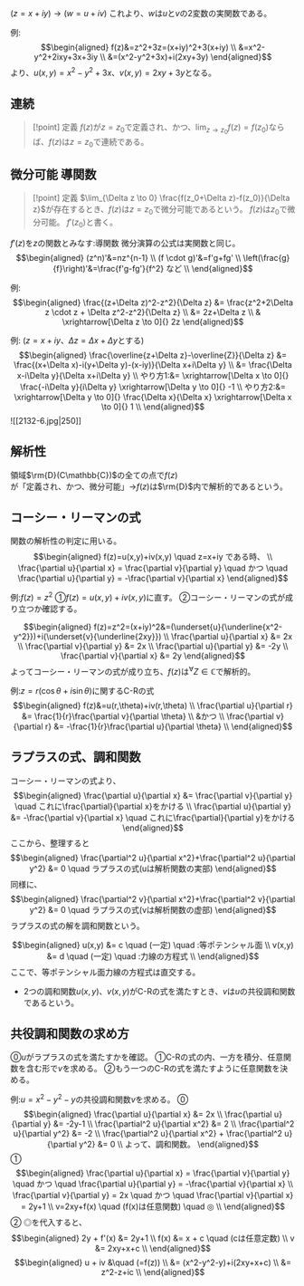 $(z=x+iy) \rightarrow (w=u+iv)$
これより、$w$は$u$と$v$の$2$変数の実関数である。

例:
$$\begin{aligned}
f(z)&=z^2+3z=(x+iy)^2+3(x+iy) \\
&=x^2-y^2+2ixy+3x+3iy \\
&=(x^2-y^2+3x)+i(2xy+3y)
\end{aligned}$$
より、$u(x,y)=x^2-y^2+3x$、$v(x,y)=2xy+3y$となる。

## 連続
> [!point] 定義
> $f(z)$が$z=z_0$で定義され、かつ、$\lim_{z \to z_0} f(z) = f(z_0)$ならば、$f(z)$は$z=z_0$で連続である。

## 微分可能 導関数
> [!point] 定義
> $\lim_{\Delta z \to 0} \frac{f(z_0+\Delta z)-f(z_0)}{\Delta z}$が存在するとき、$f(z)$は$z=z_0$で微分可能であるという。
> $f(z)$は$z_0$で微分可能。
> $f'(z_0)$と書く。

$f'(z)$を$z$の関数とみなす:導関数
微分演算の公式は実関数と同じ。
$$\begin{aligned}
(z^n)'&=nz^{n-1} \\
(f \cdot g)'&=f'g+fg' \\
\left(\frac{g}{f}\right)'&=\frac{f'g-fg'}{f^2} など \\
\end{aligned}$$

例:
$$\begin{aligned}
\frac{(z+\Delta z)^2-z^2}{\Delta z} &= \frac{z^2+2\Delta z \cdot z + \Delta z^2-z^2}{\Delta z} \\
&= 2z+\Delta z \\
& \xrightarrow[\Delta z \to 0]{} 2z
\end{aligned}$$

例: ($z=x+iy$、$\Delta z=\Delta x+\Delta y$とする)
$$\begin{aligned}
\frac{\overline{z+\Delta z}-\overline{Z}}{\Delta z} &= \frac{(x+\Delta x)-i(y+\Delta y)-(x-iy)}{\Delta x+i\Delta y} \\
&= \frac{\Delta x-i\Delta y}{\Delta x+i\Delta y} \\
やり方1:&= \xrightarrow[\Delta x \to 0]{} \frac{-i\Delta y}{i\Delta y} \xrightarrow[\Delta y \to 0]{} -1 \\
やり方2:&= \xrightarrow[\Delta y \to 0]{} \frac{\Delta x}{\Delta x} \xrightarrow[\Delta x \to 0]{} 1 \\
\end{aligned}$$
![[2132-6.jpg|250]]

## 解析性
領域$\rm{D}(C\mathbb{C})$の全ての点で$f(z)$が「定義され、かつ、微分可能」$\rightarrow$$f(z)$は$\rm{D}$内で解析的であるという。

## コーシー・リーマンの式
関数の解析性の判定に用いる。
$$\begin{aligned}
f(z)=u(x,y)+iv(x,y) \quad z=x+iy である時、 \\
\frac{\partial u}{\partial x} = \frac{\partial v}{\partial y} \quad かつ \quad \frac{\partial u}{\partial y} = -\frac{\partial v}{\partial x}
\end{aligned}$$

例:$f(z)=z^2$
①$f(z)=u(x,y)+iv(x,y)$に直す。
②コーシー・リーマンの式が成り立つか確認する。

$$\begin{aligned}
f(z)=z^2=(x+iy)^2&=(\underset{u}{\underline{x^2-y^2}})+i(\underset{v}{\underline{2xy}}) \\
\frac{\partial u}{\partial x} &= 2x \\
\frac{\partial v}{\partial y} &= 2x \\
\frac{\partial u}{\partial y} &= -2y \\
\frac{\partial v}{\partial x} &= 2y
\end{aligned}$$
よってコーシー・リーマンの式が成り立ち、$f(z)$は$^{\forall}Z\in\mathbb{C}$で解析的。

例:$z=r(\cos\theta+i\sin\theta)$に関するC-Rの式
$$\begin{aligned}
f(z)&=u(r,\theta)+iv(r,\theta) \\
\frac{\partial u}{\partial r} &= \frac{1}{r}\frac{\partial v}{\partial \theta} \\
&かつ \\
\frac{\partial v}{\partial r} &= -\frac{1}{r}\frac{\partial u}{\partial \theta} \\
\end{aligned}$$

## ラプラスの式、調和関数
コーシー・リーマンの式より、
$$\begin{aligned}
\frac{\partial u}{\partial x} &= \frac{\partial v}{\partial y} \quad これに\frac{\partial}{\partial x}をかける \\
\frac{\partial u}{\partial y} &= -\frac{\partial v}{\partial x} \quad これに\frac{\partial}{\partial y}をかける
\end{aligned}$$
ここから、整理すると
$$\begin{aligned}
\frac{\partial^2 u}{\partial x^2}+\frac{\partial^2 u}{\partial y^2} &= 0 \quad ラプラスの式(uは解析関数の実部)
\end{aligned}$$
同様に、
$$\begin{aligned}
\frac{\partial^2 v}{\partial x^2}+\frac{\partial^2 v}{\partial y^2} &= 0 \quad ラプラスの式(vは解析関数の虚部)
\end{aligned}$$
ラプラスの式の解を調和関数という。

$$\begin{aligned}
u(x,y) &= c \quad (一定) \quad :等ポテンシャル面 \\
v(x,y) &= d \quad (一定) \quad :力線の方程式 \\
\end{aligned}$$
ここで、等ポテンシャル面力線の方程式は直交する。

- $2$つの調和関数$u(x,y)$、$v(x,y)$がC-Rの式を満たすとき、$v$は$u$の共役調和関数であるという。

## 共役調和関数の求め方
⓪$u$がラプラスの式を満たすかを確認。
①C-Rの式の内、一方を積分、任意関数を含む形で$v$を求める。
②もう一つのC-Rの式を満たすように任意関数を決める。

例:$u=x^2-y^2-y$の共役調和関数$v$を求める。
⓪
$$\begin{aligned}
\frac{\partial u}{\partial x} &= 2x \\
\frac{\partial u}{\partial y} &= -2y-1 \\
\frac{\partial^2 u}{\partial x^2} &= 2 \\
\frac{\partial^2 u}{\partial y^2} &= -2 \\
\frac{\partial^2 u}{\partial x^2} + \frac{\partial^2 u}{\partial y^2} &= 0 \\
よって、調和関数。
\end{aligned}$$
①
$$\begin{aligned}
\frac{\partial u}{\partial x} = \frac{\partial v}{\partial y} \quad かつ \quad \frac{\partial u}{\partial y} = -\frac{\partial v}{\partial x} \\
\frac{\partial v}{\partial y} = 2x \quad かつ \quad \frac{\partial v}{\partial x} = 2y+1 \\
v=2xy+f(x) \quad (f(x)は任意関数) \quad ◎ \\
\end{aligned}$$
②
◎を代入すると、
$$\begin{aligned}
2y + f'(x) &= 2y+1 \\
f(x) &= x + c \quad (cは任意定数) \\
v &= 2xy+x+c \\
\end{aligned}$$
$$\begin{aligned}
u + iv &\quad (=f(z)) \\
&= (x^2-y^2-y)+i(2xy+x+c) \\
&= z^2-z+ic \\
\end{aligned}$$

